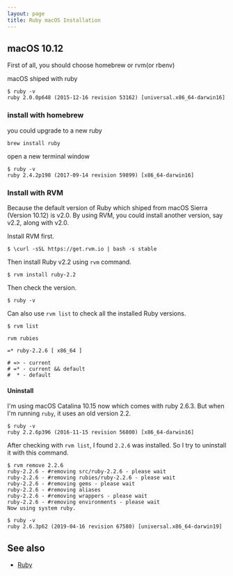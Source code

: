 ```yaml
---
layout: page
title: Ruby macOS Installation
---
```


## macOS 10.12

First of all, you should choose homebrew or rvm(or rbenv)

macOS shiped with ruby

```
$ ruby -v
ruby 2.0.0p648 (2015-12-16 revision 53162) [universal.x86_64-darwin16]
```

### install with homebrew

you could upgrade to a new ruby

```
brew install ruby
```

open a new terminal window

```
$ ruby -v
ruby 2.4.2p198 (2017-09-14 revision 59899) [x86_64-darwin16]
```

### Install with RVM

Because the default version of Ruby which shiped from macOS Sierra (Version 10.12) is v2.0. By using RVM, you could install another version, say v2.2, along with v2.0.

Install RVM first.

```
$ \curl -sSL https://get.rvm.io | bash -s stable
```

Then install Ruby v2.2 using `rvm` command.

```
$ rvm install ruby-2.2
```

Then check the version.

```
$ ruby -v
```

Can also use `rvm list` to check all the installed Ruby versions.

```
$ rvm list

rvm rubies

=* ruby-2.2.6 [ x86_64 ]

# => - current
# =* - current && default
#  * - default
```

#### Uninstall

I'm using macOS Catalina 10.15 now which comes with ruby 2.6.3.
But when I'm running `ruby`, it uses an old version 2.2.

```
$ ruby -v
ruby 2.2.6p396 (2016-11-15 revision 56800) [x86_64-darwin16]
```

After checking with `rvm list`, I found `2.2.6` was installed.
So I try to uninstall it with this command.

```
$ rvm remove 2.2.6
ruby-2.2.6 - #removing src/ruby-2.2.6 - please wait
ruby-2.2.6 - #removing rubies/ruby-2.2.6 - please wait
ruby-2.2.6 - #removing gems - please wait
ruby-2.2.6 - #removing aliases
ruby-2.2.6 - #removing wrappers - please wait
ruby-2.2.6 - #removing environments - please wait
Now using system ruby.
```

```
$ ruby -v
ruby 2.6.3p62 (2019-04-16 revision 67580) [universal.x86_64-darwin19]
```

## See also

- [Ruby](/ruby.html)

